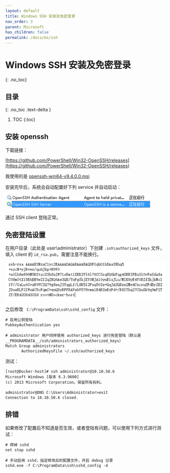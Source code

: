 ```yaml
---
layout: default
title: Windows SSH 安装及免密登录
nav_order: 3
parent: Microsoft
has_children: false
permalink: /docs/ms/ssh
---
```


# Windows SSH 安装及免密登录


{: .no_toc}

## 目录

{: .no_toc .text-delta }


1. TOC
{:toc}

## 安装 openssh

下载链接：

[https://github.com/PowerShell/Win32-OpenSSH/releases](https://github.com/PowerShell/Win32-OpenSSH/releases)

我使用的是 [openssh-win64-v9.4.0.0.msi](https://github.com/PowerShell/Win32-OpenSSH/releases/download/v9.4.0.0p1-Beta/OpenSSH-Win64-v9.4.0.0.msi)

安装完毕后，系统会自动配置好下列 service 并自动启动：

<img src="../../pics/image-20231107183514826.png" alt="image-20231107183514826" style="zoom:50%;" />

通过 SSH client  登陆正常。



## 免密登陆设置

在用户目录（此处是 user\administrator）下创建 `.ssh\authorized_keys` 文件，填入 client 的 `id_rsa.pub`，需要注意不能换行。

<img src="../../pics/image-20231107184132635.png" alt="image-20231107184132635" style="zoom:50%;" />

之后修改 ` C:\ProgramData\ssh\sshd_config` 文件：

```shell
# 启用公钥登陆
PubkeyAuthentication yes

# administrator 用户同样使用 authorized_keys 进行免密登陆（默认是 __PROGRAMDATA__/ssh/administrators_authorized_keys）
Match Group administrators
       AuthorizedKeysFile ~/.ssh/authorized_keys
```

测试：

```shell
[root@Docker-host]# ssh administrator@10.10.50.6
Microsoft Windows [版本 6.3.9600]
(c) 2013 Microsoft Corporation。保留所有权利。

administrator@DNS C:\Users\Administrator>exit
Connection to 10.10.50.6 closed.
```

## 排错

如果修改了配置后不知道是否生效，或者登陆有问题，可以使用下列方式进行测试：

```shell
# 停掉 sshd
net stop sshd 

# 手动启用 sshd，指定修改后的配置文件，开启 debug 记录
sshd.exe -f C:\ProgramData\ssh\sshd_config -d 
```

